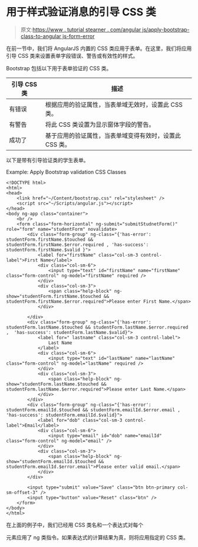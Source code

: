 # 用于样式验证消息的引导 CSS 类

> 原文:[https://www . tutorial stearner . com/angular js/apply-bootstrap-class-to-angular js-form-error](https://www.tutorialsteacher.com/angularjs/apply-bootstrap-class-to-angularjs-form-error)

在前一节中，我们将 AngularJS 内置的 CSS 类应用于表单。在这里，我们将应用引导 CSS 类来设置表单字段错误、警告或有效性的样式。

Bootstrap 包括以下用于表单验证的 CSS 类。

| 引导 CSS 类 | 描述 |
| --- | --- |
| 有错误 | 根据应用的验证属性，当表单域无效时，设置此 CSS 类。 |
| 有警告 | 将此 CSS 类设置为显示窗体字段的警告。 |
| 成功了 | 基于应用的验证属性，当表单域变得有效时，设置此 CSS 类。 |

以下是带有引导验证类的学生表单。

Example: Apply Bootstrap validation CSS Classes

```
<!DOCTYPE html>
<html>
<head>
    <link href="~/Content/bootstrap.css" rel="stylesheet" />
    <script src="~/Scripts/angular.js"></script>
</head>
<body ng-app class="container">
    <br />
    <form class="form-horizontal" ng-submit="submitStudnetForm()" role="form" name="studentForm" novalidate>
        <div class="form-group" ng-class="{'has-error': studentForm.firstName.$touched && studentForm.firstName.$error.required , 'has-success': studentForm.firstName.$valid }">
            <label for="firstName" class="col-sm-3 control-label">First Name</label>
            <div class="col-sm-6">
                <input type="text" id="firstName" name="firstName" class="form-control" ng-model="firstName" required />
            </div>
            <div class="col-sm-3">
                <span class="help-block" ng-show="studentForm.firstName.$touched && studentForm.firstName.$error.required">Please enter First Name.</span>
            </div>

        </div>
        <div class="form-group" ng-class="{'has-error': studentForm.lastName.$touched && studentForm.lastName.$error.required ,  'has-success': studentForm.lastName.$valid}">
            <label for=" lastname" class="col-sm-3 control-label">
                Last Name
            </label>
            <div class="col-sm-6">
                <input type="text" id="lastName" name="lastName" class="form-control" ng-model="lastName" required />
            </div>
            <div class="col-sm-3">
                <span class="help-block" ng-show="studentForm.lastName.$touched && studentForm.lastName.$error.required">Please enter Last Name.</span>
            </div>
        </div>
        <div class="form-group" ng-class="{'has-error': studentForm.emailId.$touched && studentForm.emailId.$error.email , 'has-success': studentForm.emailId.$valid}">
            <label for="dob" class="col-sm-3 control-label">Email</label>
            <div class="col-sm-6">
                <input type="email" id="dob" name="emailId" class="form-control" ng-model="email" />
            </div>
            <div class="col-sm-3">
                <span class="help-block" ng-show="studentForm.emailId.$touched && studentForm.emailId.$error.email">Please enter valid email.</span>
            </div>
        </div>

        <input type="submit" value="Save" class="btn btn-primary col-sm-offset-3" />
        <input type="button" value="Reset" class="btn" />
    </form>
</body>
</html>
```

在上面的例子中，我们已经用 CSS 类名和一个表达式对每个

元素应用了 ng 类指令。如果表达式的计算结果为真，则将应用指定的 CSS 类。